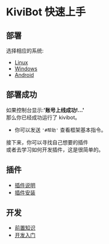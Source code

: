 # KiviBot 快速上手

## 部署

选择相应的系统:

- [Linux](/start/linux)
- [Windows](/start/win)
- [Android](/start/android)

## 部署成功

如果控制台显示:**'账号上线成功!...'**<br>
那么你已经成功运行了 kivibot。<br>

- 你可以发送 `'#帮助'` 查看框架基本指令。

接下来，你可以寻找自己想要的插件<br>
或者去学习如何开发插件，这是很简单的。

## 插件

- [插件说明](/plugin/note)
- [插件安装](/plugin/install)

## 开发

- [前置知识](/develop/before)
- [开发入门](/develop/guide)
